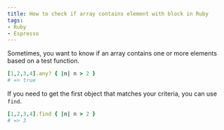 ```yaml
---
title: How to check if array contains element with block in Ruby
tags:
- Ruby
- Espresso
---
```


Sometimes, you want to know if an array contains one or more elements based on a test function.

```ruby
[1,2,3,4].any? { |n| n > 2 }
# => true
```

If you need to get the first object that matches your criteria, you can use `find`.

```ruby
[1,2,3,4].find { |n| n > 2 }
# => 3
```

